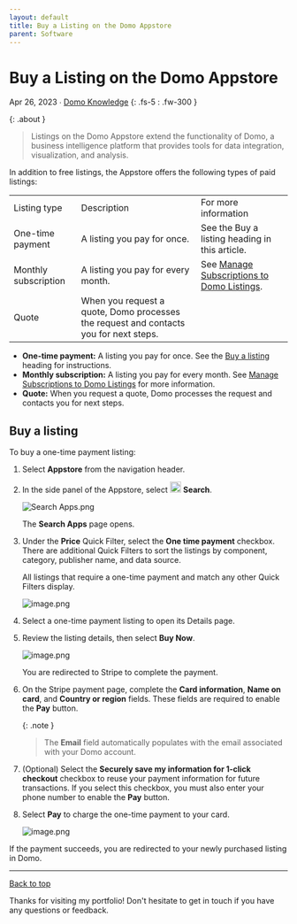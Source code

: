 ```yaml
---
layout: default
title: Buy a Listing on the Domo Appstore
parent: Software
---
```


# Buy a Listing on the Domo Appstore

Apr 26, 2023 ∙ [Domo Knowledge](https://domo-support.domo.com/s/article/000005190?language=en_US)
{: .fs-5 : .fw-300 }

{:  .about }
> Listings on the Domo Appstore extend the functionality of Domo, a business intelligence platform that provides tools for data integration, visualization, and analysis.

In addition to free listings, the Appstore offers the following types of paid listings:

<table>
    <tbody>
        <tr>
            <td>
                Listing type
            </td>
            <td>
                Description
            </td>
            <td>
                For more information
            </td>
        </tr>
        <tr>
            <td>
                One-time payment
            </td>
            <td>
                A listing you pay for once.
            </td>
            <td>
                See the Buy a listing heading in this article.
            </td>
        </tr>
        <tr>
            <td>
                Monthly subscription
            </td>
            <td>
                A listing you pay for every month.
            </td>
            <td>
                See <a href="https://haileytapia.github.io/portfolio/ManageSubscriptionsDomoListings">Manage Subscriptions to Domo Listings</a>.
            </td>
        </tr>
        <tr>
            <td>
                Quote
            </td>
            <td>
                When you request a quote, Domo processes the request and contacts you for next steps.
            </td>
            <td>
                &nbsp;
            </td>
        </tr>
    </tbody>
</table>

*   **One-time payment:** A listing you pay for once. See the [Buy a listing](#buy-a-listing) heading for instructions.
*   **Monthly subscription:** A listing you pay for every month. See [Manage Subscriptions to Domo Listings](/portfolio/ManageSubscriptionsDomoListings) for more information.
*   **Quote:** When you request a quote, Domo processes the request and contacts you for next steps.

## Buy a listing

To buy a one-time payment listing:

1.  Select **Appstore** from the navigation header.
     
2.  In the side panel of the Appstore, select <img src="https://domo-support.domo.com/servlet/rtaImage?eid=ka05w00000128HG&feoid=00N5w00000Ri7BU&refid=0EM5w000006uZz8" width="20"> **Search**.  

    ![Search Apps.png](https://domo-support.domo.com/servlet/rtaImage?eid=ka05w00000128Er&feoid=00N5w00000Ri7BU&refid=0EM5w000006uW1D)  

    The **Search Apps** page opens.  
3.  Under the **Price** Quick Filter, select the **One time payment** checkbox. There are additional Quick Filters to sort the listings by component, category, publisher name, and data source.  

    All listings that require a one-time payment and match any other Quick Filters display.  
                 
    ![image.png](https://domo-support.domo.com/servlet/rtaImage?eid=ka05w00000128HG&feoid=00N5w00000Ri7BU&refid=0EM5w000006ubpZ)  
     
4.  Select a one-time payment listing to open its Details page.  
5.  Review the listing details, then select **Buy Now**.  
      
    ![image.png](https://domo-support.domo.com/servlet/rtaImage?eid=ka05w00000128HG&feoid=00N5w00000Ri7BU&refid=0EM5w000006ua0V)  
    
    You are redirected to Stripe to complete the payment.  

6.  On the Stripe payment page, complete the **Card information**, **Name on card**, and **Country or region** fields. These fields are required to enable the **Pay** button.  

    {:  .note }
    >The **Email** field automatically populates with the email associated with your Domo account. 

7.  (Optional) Select the **Securely save my information for 1-click checkout** checkbox to reuse your payment information for future transactions. If you select this checkbox, you must also enter your phone number to enable the **Pay** button.  
8.  Select **Pay** to charge the one-time payment to your card.  
      
    ![image.png](https://domo-support.domo.com/servlet/rtaImage?eid=ka05w00000128HG&feoid=00N5w00000Ri7BU&refid=0EM5w000006ubpU)

If the payment succeeds, you are redirected to your newly purchased listing in Domo.

---

[Back to top](#top)

Thanks for visiting my portfolio! Don't hesitate to get in touch if you have any questions or feedback.
